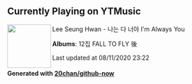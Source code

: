 ## Currently Playing on YTMusic

[<img align="left" width="100" src="https://lh3.googleusercontent.com/wq2a5EAODnqcvMpPDIToOIRPSOQLKdOXE0HKrwlg3DJ7YGNp7OV_lD4NFQtvr9CayReBomgs3gGeWW2Q">](https://music.youtube.com/channel/UCq5b9jTD49q5Wgm1z-iCKcQ)

Lee Seung Hwan - 나는 다 너야 I'm Always You

**Albums**: 12집 FALL TO FLY 後

Last updated at 08/11/2020 23:22

#### Generated with [20chan/github-now](https://github.com/20chan/github-now)


<!--
**20chan/20chan** is a ✨ _special_ ✨ repository because its `README.md` (this file) appears on your GitHub profile.

Here are some ideas to get you started:

- 🔭 I’m currently working on ...
- 🌱 I’m currently learning ...
- 👯 I’m looking to collaborate on ...
- 🤔 I’m looking for help with ...
- 💬 Ask me about ...
- 📫 How to reach me: ...
- 😄 Pronouns: ...
- ⚡ Fun fact: ...
-->
